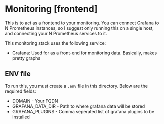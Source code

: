 # Monitoring [frontend]

This is to act as a frontend to your monitoring. You can connect Grafana to N Prometheus instances, so I suggest only running this on a single host, and connecting your N Prometheus services to it.

This monitoring stack uses the following service:
- Grafana: Used for as a front-end for monitoring data. Basically, makes pretty graphs

## ENV file

To run this, you must create a `.env` file in this directory. Below are the required fields:

- DOMAIN - Your FQDN
- GRAFANA_DATA_DIR - Path to where grafana data will be stored
- GRAFANA_PLUGINS - Comma seperated list of grafana plugins to be installed
